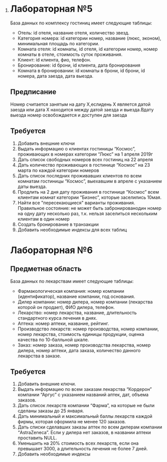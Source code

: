 1. # Лабораторная №5

   База данных по комплексу гостиниц имеет следующие таблицы:

   - Отель: id отеля, название отеля, количество звезд.
   - Категория номера: id категории номер, название (люкс, эконом), минимальная площадь по категории.
   - Комната отеля: id комнаты, id отеля, id категории номер, номер комнаты в отеле, стоимость суток проживания.
   - Клиент: id клиента, фио, телефон.
   - Бронирование: id брони, id клиента, дата бронирования
   - Комната в бронировании: id комнаты в брони, id брони, id номера, дата заезда, дата выезда.

   ## Предписание

   Номер считается занятым на дату Х,еслидень Х является датой заезда или дата Х находится между датой заезда и выезда.Вдату выезда номер освобождается и доступен для заезда

   ## Требуется

   1. Добавить внешние ключи
   2. Выдать информацию о клиентах гостиницы “Космос”, проживающих в номерах категории “Люкс” на 1 апреля 2019г
   3. Дать список свободных номеров всех гостиниц на 22 апреля
   4. Дать количество проживающих в гостинице “Космос” на 23 марта по каждой категории номеров
   5. Дать список последних проживавших клиентов по всем комнатам гостиницы “Космос”, выехавшим в апреле с указанием даты выезда.
   6. Продлить на 2 дня дату проживания в гостинице “Космос” всем клиентам комнат категории “Бизнес”, которые заселились 10мая.
   7. Найти все "пересекающиеся" варианты проживания. Правильное состояние: не может быть забронированодин номер на одну дату несколько раз, т.к. нельзя заселиться нескольким клиентам в один номер
   8. Создать бронирование в транзакции
   9. Добавить необходимые индексы для всех таблиц

   # Лабораторная №6

   ## Предметная область

   База данных по лекарствам имеет следующие таблицы:

   - Фармакологическая компания: номер компании (идентификатор), название компании, год основания.
   - Дилер компании: номер дилера, номер компании (лекарства которой он продает), ФИО дилера, телефон.
   - Лекарство: номер лекарства, название, длительность стандартного курса лечения в днях.
   - Аптека: номер аптеки, название, рейтинг.
   - Производство лекарств: номер производства, номер компании, номер лекарства, стоимость единицы продукции, оценка
     качества по 10-балльной шкале.
   - Заказ: номер заказа, номер производства лекарства, номер дилера, номер аптеки, дата заказа, количество данного
     лекарства в заказе.

   ## Требуется

   1. Добавить внешние ключи.
   2. Выдать информацию по всем заказам лекарства “Кордерон” компании “Аргус” с указанием названий аптек, дат, объема
      заказов.
   3. Дать список лекарств компании “Фарма”, на которые не были сделаны заказы до 25 января.
   4. Дать минимальный и максимальный баллы лекарств каждой фирмы, которая оформила не менее 120 заказов.
   5. Дать списки сделавших заказы аптек по всем дилерам компании “AstraZeneca”. Если у дилера нет заказов, в названии
      аптеки проставить NULL.
   6. Уменьшить на 20% стоимость всех лекарств, если она превышает 3000, а длительность лечения не более 7 дней.
   7. Добавить необходимые индексы